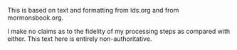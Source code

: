 This is based on text and formatting from lds.org and from mormonsbook.org.

I make no claims as to the fidelity of my processing steps as compared with
either.
This text here is entirely non-authoritative.
